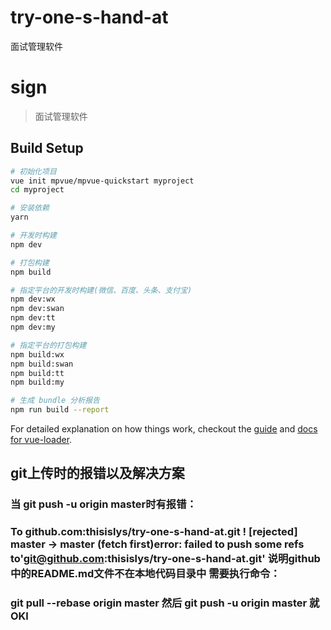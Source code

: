 # try-one-s-hand-at
面试管理软件

# sign

> 面试管理软件

## Build Setup

``` bash
# 初始化项目
vue init mpvue/mpvue-quickstart myproject
cd myproject

# 安装依赖
yarn

# 开发时构建
npm dev

# 打包构建
npm build

# 指定平台的开发时构建(微信、百度、头条、支付宝)
npm dev:wx
npm dev:swan
npm dev:tt
npm dev:my

# 指定平台的打包构建
npm build:wx
npm build:swan
npm build:tt
npm build:my

# 生成 bundle 分析报告
npm run build --report
```

For detailed explanation on how things work, checkout the [guide](http://vuejs-templates.github.io/webpack/) and [docs for vue-loader](http://vuejs.github.io/vue-loader).


## git上传时的报错以及解决方案
### 当 git push -u origin master时有报错：
### To github.com:thisislys/try-one-s-hand-at.git ! [rejected]        master -> master (fetch first)error: failed to push some refs to'git@github.com:thisislys/try-one-s-hand-at.git' 说明github中的README.md文件不在本地代码目录中 需要执行命令：
### git pull --rebase origin master 然后 git push -u origin master 就OKl
